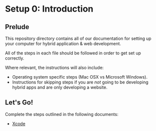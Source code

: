 # Setup 0: Introduction

## Prelude

This repository directory contains all of our documentation for setting up your computer for hybrid
application & web development.

All of the steps in each file should be followed in order to get set up correctly.

Where relevant, the instructions will also include:
* Operating system specific steps (Mac OSX vs Microsoft Windows).
* Instructions for skipping steps if you are *not* going to be developing hybrid apps and are only
developing a website.

## Let's Go!

Complete the steps outlined in the following documents:

- [Xcode](Xcode.md)
